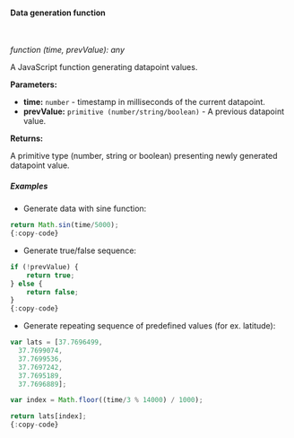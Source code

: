 #### Data generation function

<div class="divider"></div>
<br/>

*function (time, prevValue): any*

A JavaScript function generating datapoint values.

**Parameters:**

<ul>
  <li><b>time:</b> <code>number</code> - timestamp in milliseconds of the current datapoint.
  </li>
  <li><b>prevValue:</b> <code>primitive (number/string/boolean)</code> - A previous datapoint value.
  </li>
</ul>

**Returns:**

A primitive type (number, string or boolean) presenting newly generated datapoint value.

<div class="divider"></div>

##### Examples

* Generate data with sine function:

```javascript
return Math.sin(time/5000);
{:copy-code}
```

* Generate true/false sequence:

```javascript
if (!prevValue) {
    return true;
} else {
    return false;
}
{:copy-code}
```

* Generate repeating sequence of predefined values (for ex. latitude):

```javascript
var lats = [37.7696499,
  37.7699074,
  37.7699536,
  37.7697242,
  37.7695189,
  37.7696889];

var index = Math.floor((time/3 % 14000) / 1000);

return lats[index];
{:copy-code}
```
